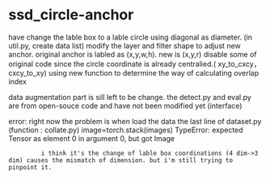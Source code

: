 # ssd_circle-anchor

have change the lable box to a lable circle using diagonal as diameter. (in util.py, create data list)
modify the layer and filter shape to adjust new anchor. original anchor is labled as (x,y,w,h). new is (x,y,r)
disable some of original code since the circle coordinate is already centralied.( xy_to_cxcy，cxcy_to_xy)
using new function to determine the way of calculating overlap index


data augmentation part is sill left to be change.
the detect.py and eval.py  are from open-souce code and have not been modified yet (interface)


error:
right now the problem is when load the data the last line of dataset.py  (function : collate.py) image=torch.stack(images)
             TypeError: expected Tensor as element 0 in argument 0, but got Image
             
             i think it's the change of lable box coordinations (4 dim->3 dim) causes the mismatch of dimension. but i'm still trying to pinpoint it.
            
